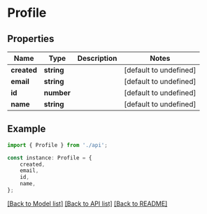 # Profile


## Properties

Name | Type | Description | Notes
------------ | ------------- | ------------- | -------------
**created** | **string** |  | [default to undefined]
**email** | **string** |  | [default to undefined]
**id** | **number** |  | [default to undefined]
**name** | **string** |  | [default to undefined]

## Example

```typescript
import { Profile } from './api';

const instance: Profile = {
    created,
    email,
    id,
    name,
};
```

[[Back to Model list]](../README.md#documentation-for-models) [[Back to API list]](../README.md#documentation-for-api-endpoints) [[Back to README]](../README.md)
